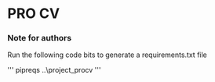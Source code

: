 # PRO CV





### Note for authors

Run the following code bits to generate a requirements.txt file

'''
pipreqs ..\project_procv
'''